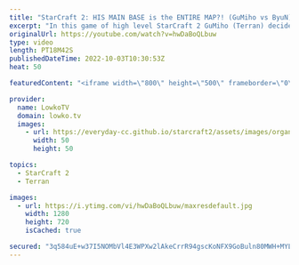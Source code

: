 ```yaml
---
title: "StarCraft 2: HIS MAIN BASE is the ENTIRE MAP?! (GuMiho vs ByuN)"
excerpt: "In this game of high level StarCraft 2 GuMiho (Terran) decides to proxy most of his buildings in the early game. It is as if the entire map is his main base. This is a Terran versus Terarn where he's facing off against ByuN (Terran).  Support my work on Patreon: https://www.patreon.com/lowkotv Become"
originalUrl: https://youtube.com/watch?v=hwDaBoQLbuw
type: video
length: PT18M42S
publishedDateTime: 2022-10-03T10:30:53Z
heat: 50

featuredContent: "<iframe width=\"800\" height=\"500\" frameborder=\"0\" src=\"https://www.youtube.com/embed/hwDaBoQLbuw\" allow=\"accelerometer; autoplay; encrypted-media; gyroscope; picture-in-picture\" allowfullscreen></iframe>"

provider:
  name: LowkoTV
  domain: lowko.tv
  images:
    - url: https://everyday-cc.github.io/starcraft2/assets/images/organizations/lowko.tv-50x50.jpg
      width: 50
      height: 50

topics:
  - StarCraft 2
  - Terran

images:
  - url: https://i.ytimg.com/vi/hwDaBoQLbuw/maxresdefault.jpg
    width: 1280
    height: 720
    isCached: true

secured: "3q584uE+w37I5NOMbVl4E3WPXw2lAkeCrrR94gscKoNFX9GoBuln80MWH+MYLxLA7S+kfLkO33/3wl2twV5Mv6q2CGAwnS1PBCTz0MP93Pyo4JbNtlQ2VDIJhhbyDWvIbwzqQF0DOmCTVX/5d7Qcat3vNWh5eVq0qbbCwOVh8g0AUssWXF/gYmsE9nx3IicXkgLLetLMrL7iNVolqN+lSaR+hqa6+9348x09gC4fRuT0D+etP388mkV4YJSC4177GyTE+eIPJJLSpIErZgC4YqZEEjLeTyZ+wNsCvS69kn2uPWwew0zIbW/keCHbmCr8YHQK1+ahSla7HWLF9RSZOm1KbPDdPt+O4vpVpnEjEmri6m1qZnepP+rK7hhVFyKqSXxMIcyw7qODbJPRai0EefvL/UMAPjnPL+JKPzL2m2w=;WR7jiBQ4x/QM4hzDXE2GXw=="
---
```


